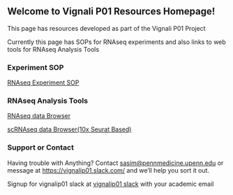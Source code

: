 ## Welcome to Vignali P01 Resources Homepage!

This page has resources developed as part of the Vignali P01 Project

Currently this page has SOPs for RNAseq experiments and also links to web tools for RNAseq Analysis Tools

### Experiment SOP

[RNAseq Experiment SOP](https://www.dropbox.com/s/ux3y5223vvxny0t/RNAseqSOP.pdf?dl=0)


### RNAseq Analysis Tools

[RNAseq data Browser](http://ec2-3-84-133-137.compute-1.amazonaws.com/shiny/rstudio/Vignali_P01_RNAseqdata/)

[scRNAseq data Browser(10x Seurat Based)](http://ec2-3-84-133-137.compute-1.amazonaws.com/shiny/rstudio/Vignali_P01_scRNAseqdata/)



### Support or Contact

Having trouble with Anything? Contact sasim@pennmedicine.upenn.edu or message at https://vignalip01.slack.com/ and we’ll help you sort it out.

Signup for vignalip01 slack at [vignalip01 slack](https://join.slack.com/t/vignalip01/signup) with your academic email


